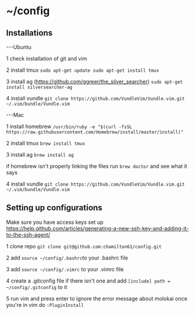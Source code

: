 # ~/config


## Installations
---Ubuntu

1 check installation of git and vim

2 install tmux 
`sudo apt-get update
sudo apt-get install tmux`

3 install ag (https://github.com/ggreer/the_silver_searcher)
`sudo apt-get install silversearcher-ag`

4 install vundle
`git clone https://github.com/VundleVim/Vundle.vim.git ~/.vim/bundle/Vundle.vim`


---Mac

1 install homebrew
`/usr/bin/ruby -e "$(curl -fsSL https://raw.githubusercontent.com/Homebrew/install/master/install)"`

2 install tmux
`brew install tmux`

3 install ag
`brew install ag`

if homebrew isn't properly linking the files run `brew doctor` and see what it says

4 install vundle
`git clone https://github.com/VundleVim/Vundle.vim.git ~/.vim/bundle/Vundle.vim`

## Setting up configurations

Make sure you have access keys set up
https://help.github.com/articles/generating-a-new-ssh-key-and-adding-it-to-the-ssh-agent/

1 clone repo
`git clone git@github.com:chamilton61/config.git`

2 add `source ~/config/.bashrc`to your .bashrc file

3 add `source ~/config/.vimrc` to your .vimrc file

4 create a .gitconfig file if there isn't one and add 
`[include]
  path = ~/config/.gitconfig`
  to it

5 run vim and press enter to ignore the error message about molokai
  once you're in vim do `:PluginInstall`
